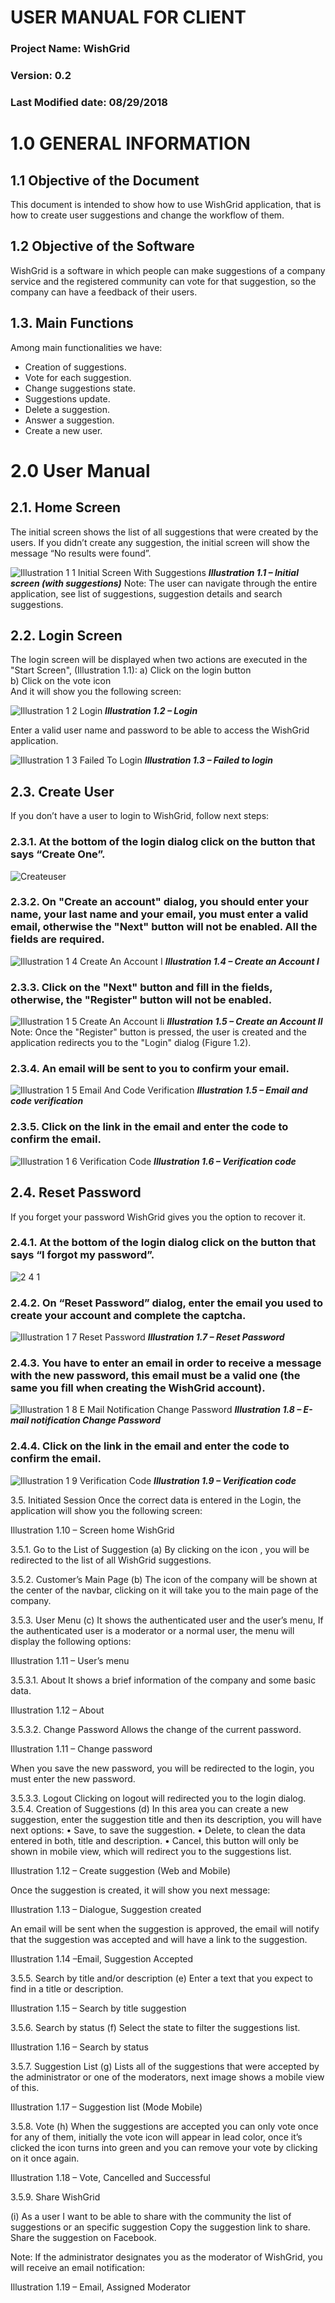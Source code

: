 <!-- TITLE: Wish Grid - User Manual V1.0 -->
<!-- SUBTITLE: A quick summary of Wish Grid User Manual V1.0 -->



# USER MANUAL FOR CLIENT

### Project Name: WishGrid
### Version: 0.2
### Last Modified date: 08/29/2018

# 1.0	GENERAL INFORMATION

## 1.1	Objective of the Document
This document is intended to show how to use WishGrid application, that is how to create user suggestions and change the workflow of them.
## 1.2	Objective of the Software
WishGrid is a software in which people can make suggestions of a company service and the registered community can vote for that suggestion, so the company can have a feedback of their users.
## 1.3.	Main Functions
Among main functionalities we have:
* Creation of suggestions.
* Vote for each suggestion.
* Change suggestions state.
* Suggestions update.
* Delete a suggestion. 
* Answer a suggestion.
* Create a new user.

# 2.0 User Manual	
## 2.1.	Home Screen
The initial screen shows the list of all suggestions that were created by the users.
If you didn’t create any suggestion, the initial screen will show the message “No results were found”.

![Illustration 1 1 Initial Screen With Suggestions](/uploads/wish-grid/illustration-1-1-initial-screen-with-suggestions.png "Illustration 1 1 Initial Screen With Suggestions")
***Illustration 1.1 – Initial screen (with suggestions)***
Note: The user can navigate through the entire application, see list of suggestions, suggestion details and search suggestions.
## 2.2.	Login Screen
The login screen will be displayed when two actions are executed in the "Start Screen", (Illustration 1.1):
a)	Click on the login button  
b)	Click on the vote icon  
	And it will show you the following screen:
	
![Illustration 1 2 Login](/uploads/wish-grid/illustration-1-2-login.png "Illustration 1 2 Login")
***Illustration 1.2 – Login***

Enter a valid user name and password to be able to access the WishGrid application.

![Illustration 1 3 Failed To Login](/uploads/wish-grid/illustration-1-3-failed-to-login.png "Illustration 1 3 Failed To Login")
***Illustration 1.3 – Failed to login***

## 2.3.	 Create User
If you don’t have a user to login to WishGrid, follow next steps: 

### 2.3.1.	At the bottom of the login dialog click on the button that says “Create One”.
![Createuser](/uploads/wish-grid/createuser.png "Createuser")

### 2.3.2.	On "Create an account" dialog, you should enter your name, your last name and your email, you must enter a valid email, otherwise the "Next" button will not be enabled. All the fields are required.
![Illustration 1 4 Create An Account I](/uploads/wish-grid/illustration-1-4-create-an-account-i.png "Illustration 1 4 Create An Account I")
***Illustration 1.4 – Create an Account I***

### 2.3.3.	Click on the "Next" button and fill in the fields, otherwise, the "Register" button will not be enabled.
![Illustration 1 5 Create An Account Ii](/uploads/wish-grid/illustration-1-5-create-an-account-ii.png "Illustration 1 5 Create An Account Ii")
***Illustration 1.5 – Create an Account II***
Note: Once the "Register" button is pressed, the user is created and the application redirects you to the "Login" dialog (Figure 1.2).

### 2.3.4.	An email will be sent to you to confirm your email.

![Illustration 1 5 Email And Code Verification](/uploads/wish-grid/illustration-1-5-email-and-code-verification.jpg "Illustration 1 5 Email And Code Verification")
***Illustration 1.5 – Email and code verification***

### 2.3.5.	Click on the link in the email and enter the code to confirm the email.
![Illustration 1 6 Verification Code](/uploads/wish-grid/illustration-1-6-verification-code.jpg "Illustration 1 6 Verification Code")
***Illustration 1.6 – Verification code***


## 2.4.	Reset Password
If you forget your password WishGrid gives you the option to recover it.
### 2.4.1.	At the bottom of the login dialog click on the button that says “I forgot my password”. 
![2 4 1](/uploads/wish-grid/2-4-1.jpg "2 4 1")

### 2.4.2.	On “Reset Password” dialog, enter the email you used to create your account and complete the captcha.

![Illustration 1 7 Reset Password](/uploads/wish-grid/illustration-1-7-reset-password.jpg "Illustration 1 7 Reset Password")
***Illustration 1.7 – Reset Password***


### 2.4.3.	You have to enter an email in order to receive a message with the new password, this email must be a valid one (the same you fill when creating the WishGrid account).
![Illustration 1 8 E Mail Notification Change Password](/uploads/wish-grid/illustration-1-8-e-mail-notification-change-password.jpg "Illustration 1 8 E Mail Notification Change Password")
***Illustration 1.8 – E-mail notification Change Password***

### 2.4.4.	Click on the link in the email and enter the code to confirm the email.

![Illustration 1 9 Verification Code](/uploads/wish-grid/illustration-1-9-verification-code.jpg "Illustration 1 9 Verification Code")
***Illustration 1.9 – Verification code***


3.5.	Initiated Session
Once the correct data is entered in the Login, the application will show you the following screen:
 

Illustration 1.10 – Screen home WishGrid

3.5.1.	Go to the List of Suggestion
(a)	By clicking on the icon  , you will be redirected to the list of all WishGrid suggestions.

3.5.2.	Customer’s Main Page
(b)	The icon of the company will be shown at the center of the navbar, clicking on it will take you to the main page of the company.

3.5.3.	User Menu
(c)	It shows the authenticated user and the user’s menu, If the authenticated user is a moderator or a normal user, the menu will display the following options:




Illustration 1.11 – User’s menu

3.5.3.1.	About
It shows a brief information of the company and some basic data.








Illustration 1.12 – About

3.5.3.2.	Change Password
Allows the change of the current password.

		






Illustration 1.11 – Change password

When you save the new password, you will be redirected to the login, you must enter the new password.

3.5.3.3.	Logout
Clicking on logout will redirected you to the login dialog.
3.5.4.	Creation of Suggestions
(d)	In this area you can create a new suggestion, enter the suggestion title and then its description, you will have next options:
•	Save, to save the suggestion.
•	Delete, to clean the data entered in both, title and description.
•	Cancel, this button will only be shown in mobile view, which will redirect you to the suggestions list.










Illustration 1.12 – Create suggestion (Web and Mobile)

Once the suggestion is created, it will show you next message: 







Illustration 1.13 – Dialogue, Suggestion created

An email will be sent when the suggestion is approved, the email will notify that the suggestion was accepted and will have a link to the suggestion.







Illustration 1.14 –Email, Suggestion Accepted

3.5.5.	Search by title and/or description 
(e)	Enter a text that you expect to find in a title or description.






Illustration 1.15 – Search by title suggestion

3.5.6.	Search by status 
(f)	Select the state to filter the suggestions list.









Illustration 1.16 – Search by status

3.5.7.	Suggestion List
(g)	Lists all of the suggestions that were accepted by the administrator or one of the moderators, next image shows a mobile view of this.












Illustration 1.17 – Suggestion list (Mode Mobile)

3.5.8.	Vote
(h)	When the suggestions are accepted you can only vote once for any of them, initially the vote icon will appear in lead color, once it’s clicked the icon turns into green and you can remove your vote by clicking on it once again.




Illustration 1.18 – Vote, Cancelled and Successful

3.5.9.	Share WishGrid

(i)	As a user I want to be able to share with the community the list of suggestions or an specific suggestion
Copy the suggestion link to share.
Share the suggestion on Facebook.


Note: If the administrator designates you as the moderator of WishGrid, you will receive an email notification:







Illustration 1.19 – Email, Assigned Moderator






